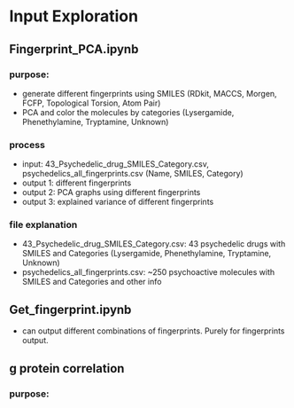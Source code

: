 # Input Exploration

## Fingerprint_PCA.ipynb
### purpose: 
- generate different fingerprints using SMILES (RDkit, MACCS, Morgen, FCFP, Topological Torsion, Atom Pair)
- PCA and color the molecules by categories (Lysergamide, Phenethylamine, Tryptamine, Unknown)

### process
- input: 43_Psychedelic_drug_SMILES_Category.csv, psychedelics_all_fingerprints.csv (Name, SMILES, Category)
- output 1: different fingerprints
- output 2: PCA graphs using different fingerprints
- output 3: explained variance of different fingerprints 

### file explanation
- 43_Psychedelic_drug_SMILES_Category.csv: 43 psychedelic drugs with SMILES and Categories (Lysergamide, Phenethylamine, Tryptamine, Unknown)
- psychedelics_all_fingerprints.csv: ~250 psychoactive molecules with SMILES and Categories and other info


## Get_fingerprint.ipynb
- can output different combinations of fingerprints. Purely for fingerprints output.


## g protein correlation
### purpose:

